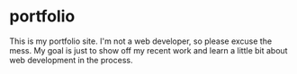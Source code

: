 # portfolio

This is my portfolio site. I'm not a web developer, so please excuse the mess.
My goal is just to show off my recent work and learn a little bit about web
development in the process.
